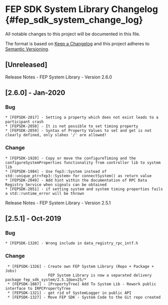 <!---
  Copyright @ 2020 Audi AG. All rights reserved.
  
      This Source Code Form is subject to the terms of the Mozilla
      Public License, v. 2.0. If a copy of the MPL was not distributed
      with this file, You can obtain one at https://mozilla.org/MPL/2.0/.
  
  If it is not possible or desirable to put the notice in a particular file, then
  You may include the notice in a location (such as a LICENSE file in a
  relevant directory) where a recipient would be likely to look for such a notice.
  
  You may add additional accurate notices of copyright ownership.
  -->
# FEP SDK System Library Changelog {#fep_sdk_system_change_log}
All notable changes to this project will be documented in this file.

The format is based on [Keep a Changelog](http://keepachangelog.com/en/1.0.0) and this project adheres to [Semantic Versioning](https://semver.org/lang/en).

## [Unreleased]

Release Notes - FEP System Library - Version 2.6.0

## [2.6.0] - Jan-2020

### Bug
    * [FEPSDK-2017] - Setting a property which does not exist leads to a participant crash
    * [FEPSDK-2058] - It is not possible to set timing property
    * [FEPSDK-2059] - Syntax of Property Values to set and get is not clearly defined, only slahes '/' are allowed! 

### Change
    * [FEPSDK-1920] - Copy or move the configureTiming and the configureSystemProperties functionality from controller lib to system lib
    * [FEPSDK-1984] - Use fep3::System instead of std::unique_ptr<fep3::System> for connectSystem() as return value
    * [FEPSDK-2049] - Add hint within the documentation of RPC Data Registry Service when signals can be obtained
    * [FEPSDK-2051] - if setting system and system timing properties fails a std::runtime_error will be thrown

Release Notes - FEP System Library - Version 2.5.1

## [2.5.1] - Oct-2019

### Bug
    * [FEPSDK-1320] - Wrong include in data_registry_rpc_intf.h

### Change
     * [FEPSDK-1326] - Create own FEP System Library (Repo + Package + Jobs)
                       FEP System Library is now a separated delivery package fep_sdk_system/2.5.1@aev25/*
     * [FEPSDK-1087] - [PropertyTree] Add To System Lib - Rework public interface to IRPCPropertyTree 
     * [FEPSDK-1321] - get rid of SystemLogger in public API
     * [FEPSDK-1327] - Move FEP SDK - System Code to the Git repo created
